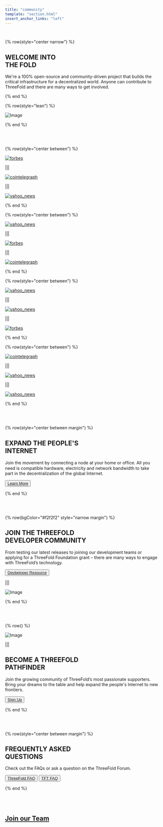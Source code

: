 ```yaml
---
title: "community"
template: "section.html"
insert_anchor_links: "left"
---
```


<br>

<!-- section 1 (THE FOLD) -->

{% row(style="center narrow") %}

## WELCOME INTO <br> **THE FOLD**


We're a 100% open-source and community-driven project that builds the critical infrastructure for a decentralized world. Anyone can contribute to ThreeFold and there are many ways to get involved.

{% end %}

{% row(style="lean") %}

![Image](/images/community_header.jpg#mx-auto)

{% end %}

<br>
<br>

<!-- section 8 (IN THE NEWS) -->


{% row(style="center between") %}

[![forbes](/images/forum.png)](https://forum.threefold.io/)

|||

[![cointelegraph](/images/github.png)](https://github.com/threefoldtech)

|||

[![yahoo_news](/images/documentation.png)](https://library.threefold.me/info/threefold#/)




{% end %}

{% row(style="center between") %}



[![yahoo_news](/images/twitter.png)](https://twitter.com/threefold_io)

|||

[![forbes](/images/telegram_new.png)](https://t.me/threefoldnews)

|||

[![cointelegraph](/images/telegram_chat.png)](https://t.me/threefold)


{% end %}

{% row(style="center between") %}

[![yahoo_news](/images/telegram_farmers.png)](https://t.me/threefoldfarmers)

|||

[![yahoo_news](/images/telegram_chattester.png)](https://t.me/threefoldtesting)

|||

[![forbes](/images/reddit.png)](https://www.reddit.com/r/threefold/)

{% end %}

{% row(style="center between") %}

[![cointelegraph](/images/youtube.png)](https://www.youtube.com/threefoldfoundation)

|||

[![yahoo_news](/images/mail_list.png)](https://www.threefold.io/#subscribe)

|||

[![yahoo_news](/images/linkedin.png)](https://ae.linkedin.com/company/threefold-foundatiooon)


{% end %}

<br>

<br>


<!-- section 3 (INTERNET) -->

{% row(style="center between margin") %}

## EXPAND THE PEOPLE'S <br> **INTERNET**


Join the movement by connecting a node at your home or ofﬁce. All you need is compatible hardware, electricity and network bandwidth to take part in the decentralization of the global Internet.

<button>[Learn More](/farm)</button>

{% end %}


<br>
<br>

<!-- section 4 (DEVELOPER COMMUNITY) -->

{% row(bgColor="#f2f2f2" style="narrow margin") %}


## JOIN THE THREEFOLD <br> **DEVELOPER COMMUNITY**

From testing our latest releases to joining our development teams or applying for a ThreeFold Foundation grant – there are many ways to engage with ThreeFold’s technology.

<button>[Devbeloper Resource](/developer)</button>

|||

![Image](/images/community_developers.png#medium)

{% end %}

<br>
<br>

<!-- section 5 (PATHFINDER) -->

{% row() %}

![Image](/images/community_pathefinder.jpg)

|||

## BECOME A THREEFOLD <br> **PATHFINDER**

Join the growing community of ThreeFold’s most passionate supporters. Bring your dreams to the table and help expand the people's Internet to new frontiers.

<button>[Sign Up](https://honf2dpejik.typeform.com/to/Hubtbirs)</button>

{% end %}

<br>
<br>

<!-- section 6 (QUESTIONS) -->

{% row(style="center between margin") %}

## FREQUENTLY ASKED <br> **QUESTIONS**


Check out the FAQs or ask a question on the ThreeFold Forum.

<button>[ThreeFold FAQ](/faq)</button>
<button>[TFT FAQ](/tftfaq)</button>

{% end %}

<br>
<br>
    

<div class="relative flex flex-col lg:flex-row items-baseline -mx-8 sm:-mx-12 md:-mx-16 lg:-mx-20">
    <a href="/careers" class="section banner" >
      <div class="center">
        <h2 class="h1">
          <strong>Join our Team</strong>
        </h2>
      </div>
      <div class="back" style="background-image: url('/images//tf_people.jpg')"
      ></div>
    </a>
</div>







